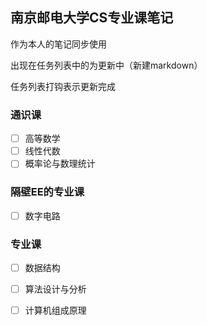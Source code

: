 ## 南京邮电大学CS专业课笔记

作为本人的笔记同步使用

出现在任务列表中的为更新中（新建markdown）

任务列表打钩表示更新完成

### 通识课 

- [ ] 高等数学
- [ ] 线性代数
- [ ] 概率论与数理统计

### 隔壁EE的专业课

- [ ] 数字电路

### 专业课

- [ ] 数据结构

- [ ] 算法设计与分析

- [ ] 计算机组成原理
